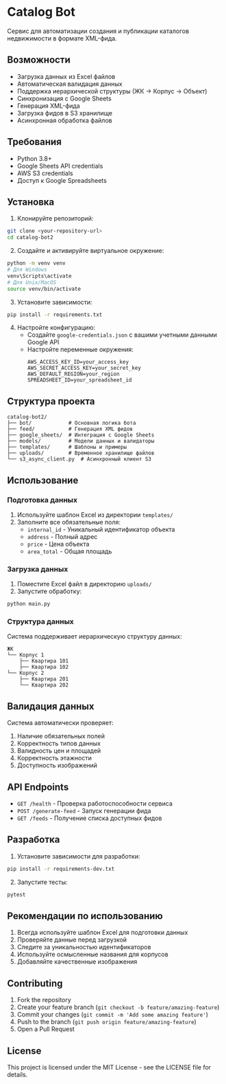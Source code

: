 # Catalog Bot

Сервис для автоматизации создания и публикации каталогов недвижимости в формате XML-фида.

## Возможности

- Загрузка данных из Excel файлов
- Автоматическая валидация данных
- Поддержка иерархической структуры (ЖК → Корпус → Объект)
- Синхронизация с Google Sheets
- Генерация XML-фида
- Загрузка фидов в S3 хранилище
- Асинхронная обработка файлов

## Требования

- Python 3.8+
- Google Sheets API credentials
- AWS S3 credentials
- Доступ к Google Spreadsheets

## Установка

1. Клонируйте репозиторий:
```bash
git clone <your-repository-url>
cd catalog-bot2
```

2. Создайте и активируйте виртуальное окружение:
```bash
python -m venv venv
# Для Windows
venv\Scripts\activate
# Для Unix/MacOS
source venv/bin/activate
```

3. Установите зависимости:
```bash
pip install -r requirements.txt
```

4. Настройте конфигурацию:
   - Создайте `google-credentials.json` с вашими учетными данными Google API
   - Настройте переменные окружения:
     ```
     AWS_ACCESS_KEY_ID=your_access_key
     AWS_SECRET_ACCESS_KEY=your_secret_key
     AWS_DEFAULT_REGION=your_region
     SPREADSHEET_ID=your_spreadsheet_id
     ```

## Структура проекта

```
catalog-bot2/
├── bot/            # Основная логика бота
├── feed/           # Генерация XML фидов
├── google_sheets/  # Интеграция с Google Sheets
├── models/         # Модели данных и валидаторы
├── templates/      # Шаблоны и примеры
├── uploads/        # Временное хранилище файлов
└── s3_async_client.py  # Асинхронный клиент S3
```

## Использование

### Подготовка данных

1. Используйте шаблон Excel из директории `templates/`
2. Заполните все обязательные поля:
   - `internal_id` - Уникальный идентификатор объекта
   - `address` - Полный адрес
   - `price` - Цена объекта
   - `area_total` - Общая площадь

### Загрузка данных

1. Поместите Excel файл в директорию `uploads/`
2. Запустите обработку:
```bash
python main.py
```

### Структура данных

Система поддерживает иерархическую структуру данных:

```
ЖК
└── Корпус 1
    ├── Квартира 101
    ├── Квартира 102
└── Корпус 2
    ├── Квартира 201
    └── Квартира 202
```

## Валидация данных

Система автоматически проверяет:
1. Наличие обязательных полей
2. Корректность типов данных
3. Валидность цен и площадей
4. Корректность этажности
5. Доступность изображений

## API Endpoints

- `GET /health` - Проверка работоспособности сервиса
- `POST /generate-feed` - Запуск генерации фида
- `GET /feeds` - Получение списка доступных фидов

## Разработка

1. Установите зависимости для разработки:
```bash
pip install -r requirements-dev.txt
```

2. Запустите тесты:
```bash
pytest
```

## Рекомендации по использованию

1. Всегда используйте шаблон Excel для подготовки данных
2. Проверяйте данные перед загрузкой
3. Следите за уникальностью идентификаторов
4. Используйте осмысленные названия для корпусов
5. Добавляйте качественные изображения

## Contributing

1. Fork the repository
2. Create your feature branch (`git checkout -b feature/amazing-feature`)
3. Commit your changes (`git commit -m 'Add some amazing feature'`)
4. Push to the branch (`git push origin feature/amazing-feature`)
5. Open a Pull Request

## License

This project is licensed under the MIT License - see the LICENSE file for details. 
